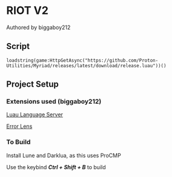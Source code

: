 # RIOT V2

Authored by biggaboy212

## Script

```luau
loadstring(game:HttpGetAsync("https://github.com/Proton-Utilities/Myriad/releases/latest/download/release.luau"))()
```

## Project Setup

### Extensions used (biggaboy212)

[Luau Language Server](https://marketplace.visualstudio.com/items?itemName=JohnnyMorganz.luau-lsp)

[Error Lens](https://marketplace.visualstudio.com/items?itemName=usernamehw.errorlens)

### To Build

Install Lune and Darklua, as this uses ProCMP

Use the keybind ***Ctrl + Shift + B*** to build
